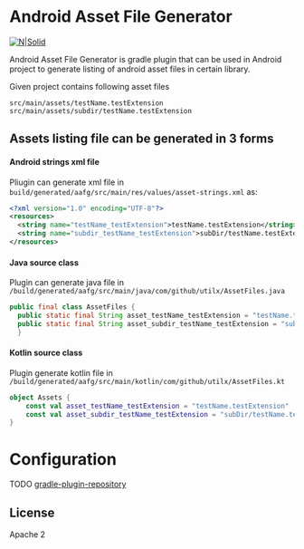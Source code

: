 # Android Asset File Generator
[![N|Solid](https://img.shields.io/maven-metadata/v/https/plugins.gradle.org/m2/com/github/utilx/android-asset-file-generator/com.github.utilx.android-asset-file-generator.gradle.plugin/maven-metadata.xml.svg?label=gradle)](https://img.shields.io/maven-metadata/v/https/plugins.gradle.org/m2/com/github/utilx/android-asset-file-generator/com.github.utilx.android-asset-file-generator.gradle.plugin/maven-metadata.xml.svg?label=gradle)

Android Asset File Generator is gradle plugin that can be used in Android project to generate listing of android asset files in certain library.

Given project contains following asset files
```
src/main/assets/testName.testExtension
src/main/assets/subdir/testName.testExtension
```
## Assets listing file can be generated in 3 forms
####  Android strings xml file
Pliugin can generate xml file in `build/generated/aafg/src/main/res/values/asset-strings.xml` as:
```xml
<?xml version="1.0" encoding="UTF-8"?>
<resources>
  <string name="testName_testExtension">testName.testExtension</string>
  <string name="subdir_testName_testExtension">subDir/testName.testExtension</string>
</resources>
```
####  Java source class
Plugin can generate java file in `/build/generated/aafg/src/main/java/com/github/utilx/AssetFiles.java`
```java
public final class AssetFiles {
  public static final String asset_testName_testExtension = "testName.testExtension";
  public static final String asset_subdir_testName_testExtension = "subDir/testName.testExtension";
  }
```
#### Kotlin source class
Plugin generate kotlin file in `/build/generated/aafg/src/main/kotlin/com/github/utilx/AssetFiles.kt`
```kotlin
object Assets {
    const val asset_testName_testExtension = "testName.testExtension"
    const val asset_subdir_testName_testExtension = "subDir/testName.testExtension"
}
```
# Configuration
TODO
[gradle-plugin-repository]

License
----

Apache 2


   [gradle-plugin-repository]: <https://plugins.gradle.org/plugin/com.github.utilx.android-asset-file-generator>
